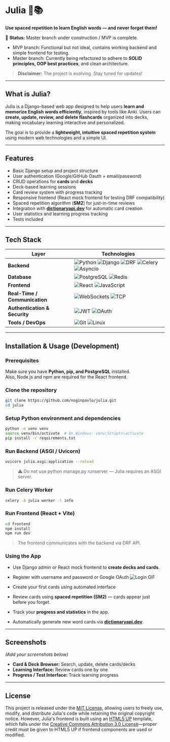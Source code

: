 # Julia 🧠📚

**Use spaced repetition to learn English words — and never forget them!**  

🚧 **Status:** Master branch under construction / MVP is complete.
- MVP branch: Functional but not ideal, contains working backend and simple frontend for testing.  
- Master branch: Currently being refactored to adhere to **SOLID principles, OOP best practices**, and clean architecture.  

> **Disclaimer:** The project is evolving. Stay tuned for updates!  

---

## **What is Julia?**

Julia is a Django-based web app designed to help users **learn and memorize English words efficiently**, inspired by tools like Anki. Users can **create, update, review, and delete flashcards** organized into decks, making vocabulary learning interactive and personalized.  

The goal is to provide a **lightweight, intuitive spaced repetition system** using modern web technologies and a simple UI.

---

## **Features**

- Basic Django setup and project structure  
- User authentication (Google/GitHub Oauth + email/password)  
- CRUD operations for **cards** and **decks**  
- Deck-based learning sessions  
- Card review system with progress tracking  
- Responsive frontend (React mock frontend for testing DRF compatibility)  
- Spaced repetition algorithm (**SM2**) for just-in-time reviews  
- Integration with **[dictionaryapi.dev](https://dictionaryapi.dev/)** for automatic card creation  
- User statistics and learning progress tracking  
- Tests included  

---

## **Tech Stack**

| Layer | Technologies |
|-------|--------------|
| **Backend** | ![Python](https://img.shields.io/badge/Python-3776AB?style=flat&logo=python&logoColor=white) ![Django](https://img.shields.io/badge/Django-092E20?style=flat&logo=django&logoColor=white) ![DRF](https://img.shields.io/badge/DRF-ff1709?style=flat&logo=django&logoColor=white) ![Celery](https://img.shields.io/badge/Celery-37814A?style=flat&logo=celery&logoColor=white) ![Asyncio](https://img.shields.io/badge/Asyncio-008080?style=flat&logo=python&logoColor=white) |
| **Database** | ![PostgreSQL](https://img.shields.io/badge/PostgreSQL-316192?style=flat&logo=postgresql&logoColor=white) ![Redis](https://img.shields.io/badge/Redis-DC382D?style=flat&logo=redis&logoColor=white) |
| **Frontend** | ![React](https://img.shields.io/badge/React-20232A?style=flat&logo=react&logoColor=61DAFB) ![JavaScript](https://img.shields.io/badge/JavaScript-F7DF1E?style=flat&logo=javascript&logoColor=black) |
| **Real-Time / Communication** | ![WebSockets](https://img.shields.io/badge/WebSockets-008000?style=flat) ![TCP](https://img.shields.io/badge/TCP-6A5ACD?style=flat) |
| **Authentication & Security** | ![JWT](https://img.shields.io/badge/JWT-000000?style=flat) ![OAuth](https://img.shields.io/badge/OAuth-FF6F00?style=flat)
| **Tools / DevOps** | ![Git](https://img.shields.io/badge/Git-F05032?style=flat&logo=git&logoColor=white) ![Linux](https://img.shields.io/badge/Linux-FCC624?style=flat&logo=linux&logoColor=black) |

---


## **Installation & Usage (Development)**

### Prerequisites
Make sure you have **Python, pip, and PostgreSQL** installed.  
Also, Node.js and npm are required for the React frontend.  

### Clone the repository
```bash
git clone https://github.com/noginpavlo/julia.git
cd julia
```
### Setup Python environment and dependencies
```bash
python -m venv venv
source venv/bin/activate  # On Windows: venv\Scripts\activate
pip install -r requirements.txt
```
### Run Backend (ASGI / Uvicorn)
```bash
uvicorn julia.asgi:application --reload
```
> ⚠️ Do not use python manage.py runserver — Julia requires an ASGI server.

### Run Celery Worker
```bash
celery -A julia worker -l info
```

### Run Frontend (React + Vite)
```bash
cd frontend
npm install
npm run dev
```
> The frontend communicates with the backend via DRF API.

### Using the App

- Use Django admin or React mock frontend to **create decks and cards**.
- Register with username and password or Google OAuth
  ![Login GIF](assets/login.gif)
- Create your first cards using automated interface
  
- Review cards using **spaced repetition (SM2)** — cards appear just before you forget.  
- Track your **progress and statistics** in the app.  
- Automatically generate new word cards via **[dictionaryapi.dev](https://dictionaryapi.dev/)**.
  
---

## **Screenshots**  

*(Add your screenshots below)*  

- **Card & Deck Browser:** Search, update, delete cards/decks  
- **Learning Interface:** Review cards one by one  
- **Progress / Test Interface:** Track learning progress  

---

## License

This project is released under the [MIT License](https://opensource.org/license/MIT), allowing users to freely use, modify, and distribute Julia's code while retaining the original copyright notice. However, Julia's frontend is built using an [HTML5 UP](https://html5up.net/) template, which falls under the [Creative Commons Attribution 3.0 License](https://html5up.net/license)—proper credit must be given to HTML5 UP if frontend components are used or modified.
